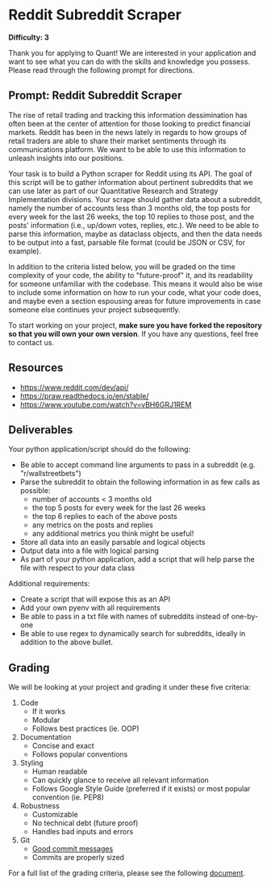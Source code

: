# Reddit Subreddit Scraper

**Difficulty: 3**

Thank you for applying to Quant! We are interested in your application and want to see what you can do with the skills and knowledge you possess. Please read through the following prompt for directions.

## **Prompt: Reddit Subreddit Scraper**
The rise of retail trading and tracking this information dessimination has often been at the center of attention for those looking to predict financial markets. Reddit has been in the news lately in regards to how groups of retail traders are able to share their market sentiments through its communications platform. We want to be able to use this information to unleash insights into our positions.

Your task is to build a Python scraper for Reddit using its API. The goal of this script will be to gather information about pertinent subreddits that we can use later as part of our Quantitative Research and Strategy Implementation divisions. Your scrape should gather data about a subreddit, namely the number of accounts less than 3 months old, the top posts for every week for the last 26 weeks, the top 10 replies to those post, and the posts' information (i.e., up/down votes, replies, etc.). We need to be able to parse this information, maybe as dataclass objects, and then the data needs to be output into a fast, parsable file format (could be JSON or CSV, for example). 

In addition to the criteria listed below, you will be graded on the time complexity of your code, the ability to "future-proof" it, and its readability for someone unfamiliar with the codebase. This means it would also be wise to include some information on how to run your code, what your code does, and maybe even a section espousing areas for future improvements in case someone else continues your project subsequently.

To start working on your project, **make sure you have forked the repository so that you will own your own version**. If you have any questions, feel free to contact us.

## **Resources**
- https://www.reddit.com/dev/api/
- https://praw.readthedocs.io/en/stable/
- https://www.youtube.com/watch?v=vBH6GRJ1REM

## **Deliverables**
Your python application/script should do the following:
- Be able to accept command line arguments to pass in a subreddit (e.g. "r/wallstreetbets")
- Parse the subreddit to obtain the following information in as few calls as possible:
  - number of accounts < 3 months old
  - the top 5 posts for every week for the last 26 weeks
  - the top 6 replies to each of the above posts
  - any metrics on the posts and replies
  - any additional metrics you think might be useful!
- Store all data into an easily parsable and logical objects
- Output data into a file with logical parsing
- As part of your python application, add a script that will help parse the file with respect to your data class

Additional requirements:
- Create a script that will expose this as an API
- Add your own pyenv with all requirements
- Be able to pass in a txt file with names of subreddits instead of one-by-one
- Be able to use regex to dynamically search for subreddits, ideally in addition to the above bullet.

## **Grading**
We will be looking at your project and grading it under these five criteria:
1. Code
   - If it works
   - Modular
   - Follows best practices (ie. OOP)
2. Documentation
   - Concise and exact
   - Follows popular conventions
3. Styling
   - Human readable
   - Can quickly glance to receive all relevant information
   - Follows Google Style Guide (preferred if it exists) or most popular convention (ie. PEP8)
4. Robustness
   - Customizable
   - No technical debt (future proof)
   - Handles bad inputs and errors
5. Git
   - [Good commit messages](https://cbea.ms/git-commit/#seven-rules)
   - Commits are properly sized

For a full list of the grading criteria, please see the following [document](https://docs.google.com/spreadsheets/d/16CqSJSlch7w9q4_ZTiydKGk0T01rgvIEcHHwqsI_KSo/edit?usp=sharing). 
